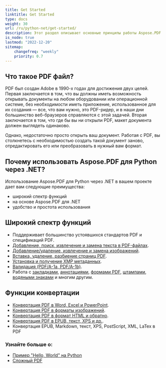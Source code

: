 ```yaml
---
title: Get Started 
linktitle: Get Started
type: docs
weight: 30
url: /ru/python-net/get-started/
description: Этот раздел описывает основные принципы работы Aspose.PDF для Python через .NET. Библиотека Python поддерживает широкий спектр функций.
is_node: true
lastmod: "2022-12-20"   
sitemap:
    changefreq: "weekly"
    priority: 0.7
---
```


## Что такое PDF файл?

PDF был создан Adobe в 1990-х годах для достижения двух целей. Первая заключается в том, что вы должны иметь возможность открывать документы на любом оборудовании или операционной системе, без необходимости иметь приложение, использованное для их создания — все, что вам нужно, это PDF-ридер, и в наши дни большинство веб-браузеров справляются с этой задачей. Вторая заключается в том, что где бы вы ни открыли PDF, макет документа должен выглядеть одинаково.

Однако, недостаточно просто открыть ваш документ. Работая с PDF, вы столкнетесь с необходимостью создать такой документ заново, отредактировать его или преобразовать в нужный вам формат.

## Почему использовать Aspose.PDF для Python через .NET?

Использование Aspose.PDF для Python через .NET в вашем проекте дает вам следующие преимущества:

- широкий спектр функций
- на основе Aspose.PDF для .NET
- удобство и простота использования

## Широкий спектр функций

- Поддерживает большинство устоявшихся стандартов PDF и спецификаций PDF.
- [Добавление, поиск, извлечение и замена текста в PDF-файлах]().
- [Добавление/удаление, извлечение и замена изображений]().
- [Вставка, удаление, разбиение страниц PDF]().
- [Установка и получение XMP метаданных]().
- [Валидация (PDF/A-1a, PDF/A-1b)]().
- Работа с [закладками](), [аннотациями](), [формами PDF](), [штампами](), [водяными знаками]() и многим другим.

## Функции конвертации

- [Конвертация PDF в Word, Excel и PowerPoint](/pdf/ru/python-net/convert-pdf-to-word/).
- [Конвертация PDF в форматы изображений](/pdf/ru/python-net/convert-pdf-to-images-format/).
- [Конвертация PDF в формат HTML и обратно](/pdf/ru//python-net/convert-pdf-to-html/).
- [Конвертация PDF в EPUB, текст, XPS и др.](/pdf/ru/python-net/convert-pdf-to-other-files/).
- Конвертация EPUB, Markdown, текст, XPS, PostScript, XML, LaTex в PDF

### Узнайте больше о:

- [Пример "Hello, World" на Python](/pdf/ru/python-net/hello-world-example/)
- [Сложный PDF](/pdf/ru/python-net/complex-pdf-example/)